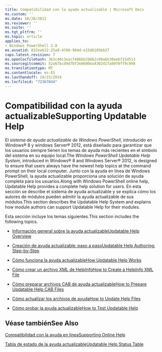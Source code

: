 ```yaml
---
title: Compatibilidad con la ayuda actualizable | Microsoft Docs
ms.custom: ''
ms.date: 10/28/2012
ms.reviewer: ''
ms.suite: ''
ms.tgt_pltfrm: ''
ms.topic: article
applies_to:
- Windows PowerShell 3.0
ms.assetid: 832ea622-25a9-4760-904d-e15d6105bb27
caps.latest.revision: 7
ms.openlocfilehash: 363c40c3eacf406bb29662c89a6b30eeb715d513
ms.sourcegitcommit: 52a67bcd9d7bf3e8600ea4302d1fa8970ff9c998
ms.translationtype: MT
ms.contentlocale: es-ES
ms.lasthandoff: 10/15/2019
ms.locfileid: "72367044"
---
```

# <a name="supporting-updatable-help"></a><span data-ttu-id="163d5-102">Compatibilidad con la ayuda actualizable</span><span class="sxs-lookup"><span data-stu-id="163d5-102">Supporting Updatable Help</span></span>

<span data-ttu-id="163d5-103">El *sistema de ayuda actualizable de Windows PowerShell*, introducido en Windows® 8 y windows Server® 2012, está diseñado para garantizar que los usuarios siempre tienen los temas de ayuda más recientes en el símbolo del sistema en su equipo local.</span><span class="sxs-lookup"><span data-stu-id="163d5-103">The *Windows PowerShell Updatable Help System*, introduced in Windows® 8 and Windows Server® 2012, is designed to ensure that users always have the newest help topics at the command prompt on their local computer.</span></span> <span data-ttu-id="163d5-104">Junto con la ayuda en línea de Windows PowerShell, la ayuda actualizable proporciona una solución de ayuda completa para los usuarios.</span><span class="sxs-lookup"><span data-stu-id="163d5-104">Along with Windows PowerShell online help, Updatable Help provides a complete help solution for users.</span></span> <span data-ttu-id="163d5-105">En esta sección se describe el sistema de ayuda actualizable y se explica cómo los autores de módulos pueden admitir la ayuda actualizable de sus módulos.</span><span class="sxs-lookup"><span data-stu-id="163d5-105">This section describes the Updatable Help System and explains how module authors can support Updatable Help for their modules.</span></span>

<span data-ttu-id="163d5-106">Esta sección incluye los temas siguientes.</span><span class="sxs-lookup"><span data-stu-id="163d5-106">This section includes the following topics.</span></span>

- [<span data-ttu-id="163d5-107">Información general sobre la ayuda actualizable</span><span class="sxs-lookup"><span data-stu-id="163d5-107">Updatable Help Overview</span></span>](./updatable-help-overview.md)

- [<span data-ttu-id="163d5-108">Creación de ayuda actualizable: paso a paso</span><span class="sxs-lookup"><span data-stu-id="163d5-108">Updatable Help Authoring: Step-by-Step</span></span>](./updatable-help-authoring-step-by-step.md)

- [<span data-ttu-id="163d5-109">Cómo funciona la ayuda actualizable</span><span class="sxs-lookup"><span data-stu-id="163d5-109">How Updatable Help Works</span></span>](./how-updatable-help-works.md)

- [<span data-ttu-id="163d5-110">Cómo crear un archivo XML de HelpInfo</span><span class="sxs-lookup"><span data-stu-id="163d5-110">How to Create a HelpInfo XML File</span></span>](./how-to-create-a-helpinfo-xml-file.md)

- [<span data-ttu-id="163d5-111">Cómo preparar archivos CAB de ayuda actualizable</span><span class="sxs-lookup"><span data-stu-id="163d5-111">How to Prepare Updatable Help CAB Files</span></span>](./how-to-prepare-updatable-help-cab-files.md)

- [<span data-ttu-id="163d5-112">Cómo actualizar los archivos de ayuda</span><span class="sxs-lookup"><span data-stu-id="163d5-112">How to Update Help Files</span></span>](./how-to-update-help-files.md)

- [<span data-ttu-id="163d5-113">Cómo probar la ayuda actualizable</span><span class="sxs-lookup"><span data-stu-id="163d5-113">How to Test Updatable Help</span></span>](./how-to-test-updatable-help.md)

## <a name="see-also"></a><span data-ttu-id="163d5-114">Véase también</span><span class="sxs-lookup"><span data-stu-id="163d5-114">See Also</span></span>

[<span data-ttu-id="163d5-115">Compatibilidad con la ayuda en línea</span><span class="sxs-lookup"><span data-stu-id="163d5-115">Supporting Online Help</span></span>](./supporting-online-help.md)

[<span data-ttu-id="163d5-116">Tabla de estado de la ayuda actualizable</span><span class="sxs-lookup"><span data-stu-id="163d5-116">Updatable Help Status Table</span></span>](https://www.microsoft.com/en-us/itpro/windows)